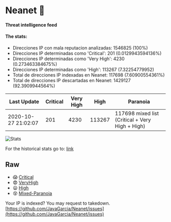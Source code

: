 # Neanet :hocho:
#### Threat intelligence feed
#### The stats:

- Direcciones IP con mala reputacion analizadas: 1546825 (100%)
- Direcciones IP determinadas como 'Critical':  201 (0.0129943594136%)
- Direcciones IP determinadas como 'Very High':  4230 (0.273463384675%)
- Direcciones IP determinadas como 'High':  113267 (7.32254779952)
- Total de direcciones IP indexadas en Neanet:  117698 (7.60900554361%)
- Total de direcciones IP descartadas en Neanet:  1429127 (92.3909944564%)

| Last Update | Critical | Very High | High | Paranoia |
| --- | --- | --- | --- | --- |
| 2020-10-27 21:02:07 | 201 | 4230 | 113267 | 117698 mixed list (Critical + Very High + High)|

![Stats](https://docs.google.com/spreadsheets/d/e/2PACX-1vSnaNMIXVabIpDJjufMlzH7poXnshF3mgd8Is1g9ytUEzVsP5my4Trn8f-xkoLLQ38xpL3HtmUexLo6/pubchart?oid=501124687&format=image)

For the historical stats go to: [link](/stats.csv)
## Raw
- :scream: [Critical](https://raw.githubusercontent.com/JavaGarcia/Neanet/master/blacklists/neanet_critical.txt)
- :fearful: [VeryHigh](https://raw.githubusercontent.com/JavaGarcia/Neanet/master/blacklists/neanet_veryHigh.txtt)
- :frowning: [High](https://raw.githubusercontent.com/JavaGarcia/Neanet/master/blacklists/neanet_high.txt)
- :dizzy_face: [Mixed-Paranoia](https://raw.githubusercontent.com/JavaGarcia/Neanet/master/blacklists/neanet_all.txt)


Your IP is indexed? You may request to takedown. [https://github.com/JavaGarcia/Neanet/issues](https://github.com/JavaGarcia/Neanet/issues)



















































































































































































































































































































































































































































































































































































































































































































































































































































































































































































































































































































































































































































































































































































































































































































































































































































































































































































